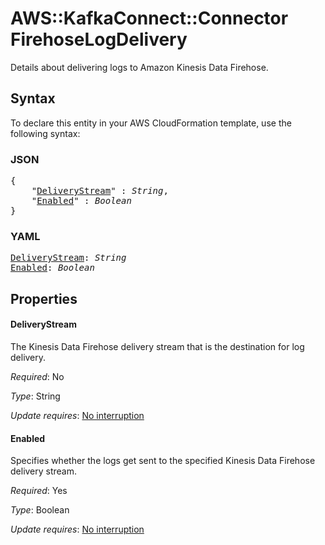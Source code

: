 # AWS::KafkaConnect::Connector FirehoseLogDelivery

Details about delivering logs to Amazon Kinesis Data Firehose.

## Syntax

To declare this entity in your AWS CloudFormation template, use the following syntax:

### JSON

<pre>
{
    "<a href="#deliverystream" title="DeliveryStream">DeliveryStream</a>" : <i>String</i>,
    "<a href="#enabled" title="Enabled">Enabled</a>" : <i>Boolean</i>
}
</pre>

### YAML

<pre>
<a href="#deliverystream" title="DeliveryStream">DeliveryStream</a>: <i>String</i>
<a href="#enabled" title="Enabled">Enabled</a>: <i>Boolean</i>
</pre>

## Properties

#### DeliveryStream

The Kinesis Data Firehose delivery stream that is the destination for log delivery.

_Required_: No

_Type_: String

_Update requires_: [No interruption](https://docs.aws.amazon.com/AWSCloudFormation/latest/UserGuide/using-cfn-updating-stacks-update-behaviors.html#update-no-interrupt)

#### Enabled

Specifies whether the logs get sent to the specified Kinesis Data Firehose delivery stream.

_Required_: Yes

_Type_: Boolean

_Update requires_: [No interruption](https://docs.aws.amazon.com/AWSCloudFormation/latest/UserGuide/using-cfn-updating-stacks-update-behaviors.html#update-no-interrupt)
